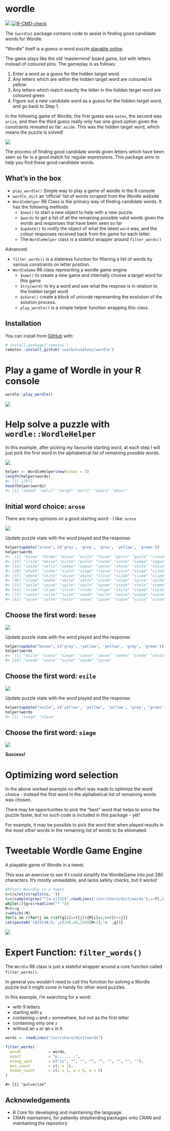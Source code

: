 
<!-- README.md is generated from README.Rmd. Please edit that file -->

# wordle

<!-- badges: start -->

![](https://img.shields.io/badge/cool-useless-green.svg)
[![R-CMD-check](https://github.com/coolbutuseless/wordle/workflows/R-CMD-check/badge.svg)](https://github.com/coolbutuseless/wordle/actions)
<!-- badges: end -->

The `{wordle}` package contains code to assist in finding good candidate
words for Wordle.

“Wordle” itself is a guess-a-word puzzle [playable
online](https://www.powerlanguage.co.uk/wordle/).

The game plays like the old ‘mastermind’ board game, but with letters
instead of coloured pins. The gameplay is as follows:

1.  Enter a word as a guess for the hidden target word.
2.  Any letters which are within the hidden target word are coloured in
    yellow.
3.  Any letters which match exactly the letter in the hidden target word
    are coloured green
4.  Figure out a new candidate word as a guess for the hidden target
    word, and go back to Step 1.

In the following game of Wordle, the first guess was `eaten`, the second
was `arise`, and then the third guess really only has one good option
given the constraints revealed so far: `aside`. This was the hidden
target word, which means the puzzle is solved!

<img src="man/figures/eg.png" />

The process of finding good candidate words given letters which have
been seen so far is a good match for regular expressions. This package
aims to help you find these good candidate words.

## What’s in the box

-   `play_wordle()` Simple way to play a game of wordle in the R console
-   `wordle_dict` an ‘official’ list of words scraped from the Wordle
    website
-   `WordleHelper` R6 Class is the primary way of finding candidate
    words. It has the following methods:
    -   `$new()` to start a new object to help with a new puzzle.
    -   `$words` to get a list of all the remaining possible valid words
        given the words and responses that have been seen so far
    -   `$update()` to notify the object of what the latest `word` was,
        and the colour responses received back from the game for each
        letter.
    -   The `WordleHelper` class is a stateful wrapper around
        `filter_words()`

Advanced:

-   `filter_words()` is a stateless function for filtering a list of
    words by various constraints on letter position.
-   `WordleGame` R6 class represnting a wordle game engine
    -   `$new()` to create a new game and internally choose a target
        word for this game
    -   `$try(word)` to try a word and see what the respnse is in
        relation to the hidden target word
    -   `$share()` create a block of unicode representing the evolution
        of the solution process.
    -   `play_wordle()` is a simple helper function wrapping this class.

## Installation

You can install from [GitHub](https://github.com/coolbutuseless/wordle)
with:

``` r
# install.package('remotes')
remotes::install_github('coolbutuseless/wordle')
```

# Play a game of Wordle in your R console

``` r
wordle::play_wordle()
```

<img src="man/figures/game.png" />

# Help solve a puzzle with `wordle::WordleHelper`

In this example, after picking my favourite starting word, at each step
I will just pick the first word in the alphabetical list of remaining
possible words.

<img src="man/figures/00.png" />

``` r
helper <- WordleHelper$new(nchar = 5)
length(helper$words)
#> [1] 12972
head(helper$words)
#> [1] "aahed" "aalii" "aargh" "aarti" "abaca" "abaci"
```

## Initial word choice: `arose`

There are many opinions on a good starting word - I like: `arose`

<img src="man/figures/01.png" />

Update puzzle state with the word played and the response:

``` r
helper$update("arose", c('grey', 'grey', 'grey', 'yellow', 'green'))
helper$words
#>  [1] "besee" "disme" "ensue" "esile" "fusee" "geste" "gusle" "issue" "istle"
#> [10] "lisle" "mesne" "piste" "pusle" "scene" "scute" "sedge" "segue" "seine"
#> [19] "seize" "selle" "semee" "semie" "sente" "shine" "shite" "shive" "shule"
#> [28] "shute" "sidhe" "sidle" "siege" "sieve" "since" "singe" "sithe" "sixte"
#> [37] "skene" "skite" "skive" "skyte" "slice" "slide" "slime" "slipe" "slive"
#> [46] "slype" "smeke" "smile" "smite" "snide" "snipe" "spice" "spide" "spike"
#> [55] "spile" "spine" "spite" "spule" "spume" "stede" "stele" "steme" "stile"
#> [64] "stime" "stipe" "stive" "stude" "stupe" "style" "styme" "styte" "suede"
#> [73] "suete" "suite" "sujee" "swede" "swile" "swine" "swipe" "swive" "sybbe"
#> [82] "sycee" "sythe" "teste" "unsee" "upsee" "usque" "visie" "visne"
```

## Choose the first word: `besee`

<img src="man/figures/02.png" />

Update puzzle state with the word played and the response:

``` r
helper$update("besee", c('grey', 'yellow', 'yellow', 'grey', 'green'))
helper$words
#>  [1] "esile" "scene" "siege" "sieve" "skene" "smeke" "stede" "stele" "steme"
#> [10] "suede" "suete" "sujee" "swede" "sycee"
```

## Choose the first word: `esile`

<img src="man/figures/03.png" />

Update puzzle state with the word played and the response:

``` r
helper$update("esile", c('yellow', 'yellow', 'yellow', 'grey', 'green'))
helper$words
#> [1] "siege" "sieve"
```

## Choose the first word: `siege`

<img src="man/figures/04.png" />

**Success!**

# Optimizing word selection

In the above worked example no effort was made to optimize the word
choice - instead the first word in the alphabetical list of remaining
words was chosen.

There may be opportunities to pick the “best” word that helps to solve
the puzzle faster, but no such code is included in this package - yet!

For example, it may be possible to pick the word that when played
results in the most *other* words in the remaining list of words to be
eliminated.

# Tweetable Wordle Game Engine

A playable game of Wordle in a tweet.

This was an exercise to see if I could simplify the WordleGame into just
280 characters. It’s mostly unreadable, and lacks safety checks, but it
works!

``` r
#RStats #wordle in a tweet
s=\(x)el(strsplit(x,''))
t=s(sample(grep("^[a-z]{5}$",readLines('/usr/share/dict/words'),v=T),1))
while(1){g=s(readline("? "))
M=t==g
r=which(!M)
for(i in r)for(j in r)if(g[i]==t[j]){M[i]=2;r=r[r!=j]}
cat(paste0('\033[48;5;',c(249,46,226)[M+1],'m ',g))}
```

<img src="man/figures/tweetable.png" />

# Expert Function: `filter_words()`

The `Wordle` R6 class is just a stateful wrapper around a core function
called `filter_words()`.

In general you wouldn’t need to call this function for solving a Wordle
puzzle but it might come in handy for other word puzzles.

In this example, I’m searching for a word:

-   with 9 letters
-   starting with `p`
-   containing `v` and `z` somewhere, but not as the first letter
-   containing only one `z`
-   without an `a` or an `o` in it

``` r
words <- readLines("/usr/share/dict/words")

filter_words(
  words            = words,
  exact            = "p........",
  wrong_spot       = c("vz", "", "", "", "", "", "", "", ""),
  min_count        = c(v = 1),
  known_count      = c(z = 1, a = 0, o = 0)
)
```

    #> [1] "pulverize"

## Acknowledgements

-   R Core for developing and maintaining the language.
-   CRAN maintainers, for patiently shepherding packages onto CRAN and
    maintaining the repository
